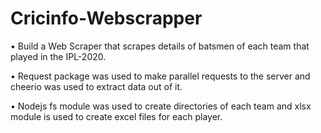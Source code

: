 # Cricinfo-Webscrapper

• Build a Web Scraper that scrapes details of batsmen of each team that played in
the IPL-2020.

• Request package was used to make parallel requests to the server and cheerio
was used to extract data out of it.

• Nodejs fs module was used to create directories of each team and xlsx module
 is used to create excel files for each player.
